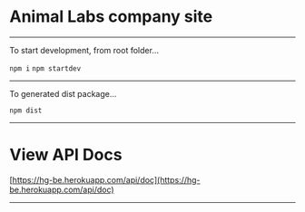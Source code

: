# Animal Labs company site

---

To start development, from root folder...

`npm i`
`npm startdev`

---

To generated dist package...

`npm dist`

---

# View API Docs

[https://hg-be.herokuapp.com/api/doc](https://hg-be.herokuapp.com/api/doc)

---